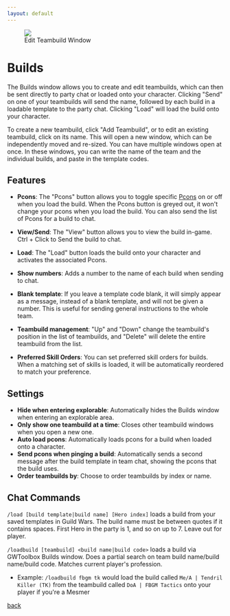 ```yaml
---
layout: default
---
```


<figure>
<img src="https://i.imgur.com/Z6kP0V1.png"/>
<figcaption>Edit Teambuild Window</figcaption>
</figure>

# Builds
The Builds window allows you to create and edit teambuilds, which can then be sent directly to party chat or loaded onto your character. Clicking "Send" on one of your teambuilds will send the name, followed by each build in a loadable template to the party chat. Clicking "Load" will load the build onto your character.

To create a new teambuild, click "Add Teambuild", or to edit an existing teambuild, click on its name. This will open a new window, which can be independently moved and re-sized. You can have multiple windows open at once. In these windows, you can write the name of the team and the individual builds, and paste in the template codes.

## Features

- **Pcons**: The "Pcons" button allows you to toggle specific [Pcons](pcons) on or off when you load the build. When the Pcons button is greyed out, it won't change your pcons when you load the build. You can also send the list of Pcons for a build to chat.

- **View/Send**: The "View" button allows you to view the build in-game. Ctrl + Click to Send the build to chat.

- **Load**: The "Load" button loads the build onto your character and activates the associated Pcons.

- **Show numbers**: Adds a number to the name of each build when sending to chat.

- **Blank template**: If you leave a template code blank, it will simply appear as a message, instead of a blank template, and will not be given a number. This is useful for sending general instructions to the whole team.

- **Teambuild management**: "Up" and "Down" change the teambuild's position in the list of teambuilds, and "Delete" will delete the entire teambuild from the list.

- **Preferred Skill Orders**: You can set preferred skill orders for builds. When a matching set of skills is loaded, it will be automatically reordered to match your preference.

## Settings

- **Hide when entering explorable**: Automatically hides the Builds window when entering an explorable area.
- **Only show one teambuild at a time**: Closes other teambuild windows when you open a new one.
- **Auto load pcons**: Automatically loads pcons for a build when loaded onto a character.
- **Send pcons when pinging a build**: Automatically sends a second message after the build template in team chat, showing the pcons that the build uses.
- **Order teambuilds by**: Choose to order teambuilds by index or name.

## Chat Commands
`/load [build template|build name] [Hero index]` loads a build from your saved templates in Guild Wars. The build name must be between quotes if it contains spaces. First Hero in the party is 1, and so on up to 7. Leave out for player.

`/loadbuild [teambuild] <build name|build code>` loads a build via GWToolbox Builds window. Does a partial search on team build name/build name/build code. Matches current player's profession.
* Example: `/loadbuild fbgm tk` would load the build called `Me/A | Tendril Killer (TK)` from the teambuild called `DoA | FBGM Tactics` onto your player if you're a Mesmer

[back](./)
